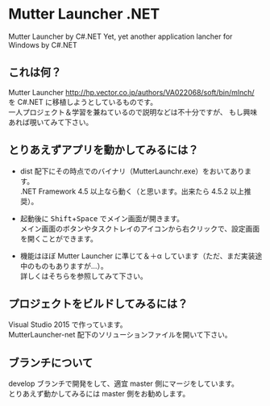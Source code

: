 # Mutter Launcher .NET

Mutter Launcher by C#.NET
Yet, yet another application lancher for Windows by C#.NET

## これは何？

Mutter Launcher <http://hp.vector.co.jp/authors/VA022068/soft/bin/mlnch/>  
を C#.NET に移植しようとしているものです。  
一人プロジェクト＆学習を兼ねているので説明などは不十分ですが、
もし興味あれば覗いてみて下さい。

## とりあえずアプリを動かしてみるには？

- dist 配下にその時点でのバイナリ（MutterLaunchr.exe）をおいてあります。  
.NET Framework 4.5 以上なら動く（と思います。出来たら 4.5.2 以上推奨）。

- 起動後に <kbd>Shift</kbd>+<kbd>Space</kbd> でメイン画面が開きます。  
メイン画面のボタンやタスクトレイのアイコンから右クリックで、設定画面を開くことができます。

- 機能はほぼ Mutter Launcher に準じて＆＋α しています（ただ、まだ実装途中のものもありますが…）。  
詳しくはそちらを参照してみて下さい。

## プロジェクトをビルドしてみるには？

Visual Studio 2015 で作っています。  
MutterLauncher-net 配下のソリューションファイルを開いて下さい。


## ブランチについて
develop ブランチで開発をして、適宜 master 側にマージをしています。  
とりあえず動かしてみるには master 側をお勧めします。
